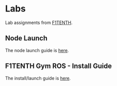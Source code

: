 # Labs
Lab assignments from [F1TENTH](https://github.com/f1tenth/f1tenth_labs_openrepo).

## Node Launch
The node launch guide is [here](https://github.com/CPP-F1TENTH-SDP/Labs/wiki/Node-Launch).

## F1TENTH Gym ROS - Install Guide
The install/launch guide is [here](https://github.com/CPP-F1TENTH-SDP/Labs/wiki/F1TENTH-Gym-ROS-%E2%80%90-Install-Guide).
